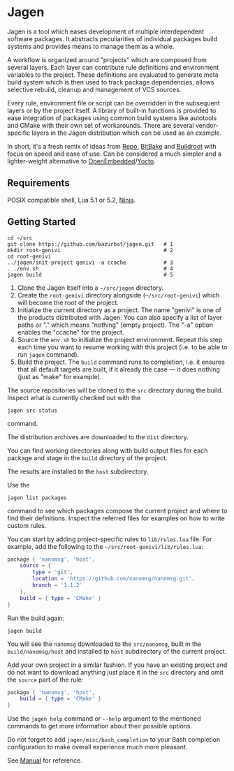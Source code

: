 # Jagen

Jagen is a tool which eases development of multiple interdependent software
packages. It abstracts peculiarities of individual packages build systems and
provides means to manage them as a whole.

A workflow is organized around "projects" which are composed from several
layers. Each layer can contribute rule definitions and environment variables to
the project. These definitions are evaluated to generate meta build system
which is then used to track package dependencies, allows selective rebuild,
cleanup and management of VCS sources.

Every rule, environment file or script can be overridden in the subsequent
layers or by the project itself. A library of built-in functions is provided to
ease integration of packages using common build systems like autotools and
CMake with their own set of workarounds. There are several vendor-specific
layers in the Jagen distribution which can be used as an example.

In short, it's a fresh remix of ideas from [Repo][], [BitBake][] and
[Buildroot][] with focus on speed and ease of use. Can be considered a much
simpler and a lighter-weight alternative to [OpenEmbedded][]/[Yocto][].

  [Repo]: https://source.android.com/source/using-repo.html
  [BitBake]: https://en.wikipedia.org/wiki/BitBake
  [Buildroot]: https://buildroot.org
  [Yocto]: https://www.yoctoproject.org/
  [OpenEmbedded]: http://www.openembedded.org

## Requirements

POSIX compatible shell, Lua 5.1 or 5.2, [Ninja](https://ninja-build.org/).

## Getting Started

```
cd ~/src
git clone https://github.com/bazurbat/jagen.git   # 1
mkdir root-genivi                                 # 2
cd root-genivi
../jagen/init-project genivi -a ccache            # 3
. ./env.sh                                        # 4
jagen build                                       # 5
```

1. Clone the Jagen itself into a `~/src/jagen` directory.
2. Create the `root-genivi` directory alongside (`~/src/root-genivi`) which
   will become the root of the project.
3. Initialize the current directory as a project. The name "genivi" is one of
   the products distributed with Jagen. You can also specify a list of layer
   paths or "." which means "nothing" (empty project).
   The "-a" option enables the "ccache" for the project.
4. Source the `env.sh` to initialize the project environment. Repeat this step
   each time you want to resume working with this project (i.e. to be able to
   run `jagen` command).
5. Build the project. The `build` command runs to completion, i.e. it ensures
   that all default targets are built, if it already the case — it does nothing
   (just as "make" for example).

The source repositories will be cloned to the `src` directory during the build.
Inspect what is currently checked out with the
```
jagen src status
```
command.

The distribution archives are downloaded to the `dist` directory.

You can find working directories along with build output files for each package
and stage in the `build` directory of the project.

The results are installed to the `host` subdirectory.

Use the
```
jagen list packages
```
command to see which packages compose the current project and where to find
their definitions. Inspect the referred files for examples on how to write
custom rules.

You can start by adding project-specific rules to `lib/rules.lua` file. For
example, add the following to the `~/src/root-genivi/lib/rules.lua`:
```lua
package { 'nanomsg', 'host',
    source = {
        type = 'git',
        location = 'https://github.com/nanomsg/nanomsg.git',
        branch = '1.1.2'
    },
    build = { type = 'CMake' }
}
```
Run the build again:
```
jagen build
```
You will see the `nanomsg` downloaded to the `src/nanomsg`, built in the
`build/nanomsg/host` and installed to `host` subdirectory of the current
project.

Add your own project in a similar fashion. If you have an existing project and
do not want to download anything just place it in the `src` directory and omit
the `source` part of the rule:
```lua
package { 'nanomsg', 'host',
    build = { type = 'CMake' }
}
```

Use the `jagen help` command or `--help` argument to the mentioned commands to
get more information about their possible options.

Do not forget to add `jagen/misc/bash_completion` to your Bash completion
configuration to make overall experience much more pleasant.

See [Manual](doc/Manual.md) for reference.
